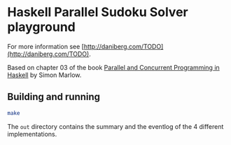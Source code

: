 # Haskell Parallel Sudoku Solver playground

For more information see [http://daniberg.com/TODO](http://daniberg.com/TODO).

Based on chapter 03 of the book [Parallel and Concurrent Programming in
Haskell](https://www.amazon.com/Parallel-Concurrent-Programming-Haskell-Multithreaded/dp/1449335942/)
by Simon Marlow.

## Building and running

```bash
make
```

The `out` directory contains the summary and the eventlog of the 4 different
implementations.